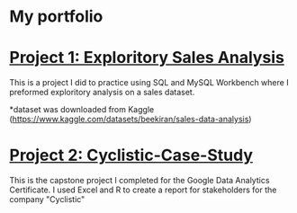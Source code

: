 # My portfolio

# [Project 1: Exploritory Sales Analysis](https://github.com/nokiaradio/Exploratory-Sales-Analysis)

This is a project I did to practice using SQL and MySQL  Workbench where I preformed exploritory analysis on a sales dataset.

*dataset was downloaded from Kaggle (https://www.kaggle.com/datasets/beekiran/sales-data-analysis)

# [Project 2: Cyclistic-Case-Study](https://github.com/nokiaradio/Cyclistic-Case-Study)
This is the capstone project I completed for the Google Data Analytics Certificate. I used Excel and R to create a report for stakeholders for the company "Cyclistic"
